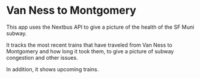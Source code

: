# Van Ness to Montgomery

This app uses the Nextbus API to give a picture of the health of
the SF Muni subway.

It tracks the most recent trains that have traveled from Van Ness to Montgomery
and how long it took them, to give a picture of subway congestion and other issues.

In addition, it shows upcoming trains.